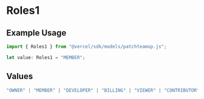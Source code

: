 # Roles1

## Example Usage

```typescript
import { Roles1 } from "@vercel/sdk/models/patchteamop.js";

let value: Roles1 = "MEMBER";
```

## Values

```typescript
"OWNER" | "MEMBER" | "DEVELOPER" | "BILLING" | "VIEWER" | "CONTRIBUTOR"
```